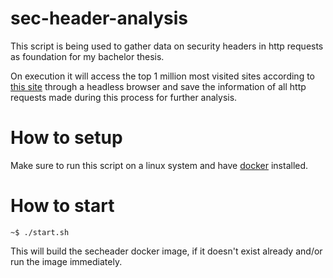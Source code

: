 # sec-header-analysis

This script is being used to gather data on security headers in http requests as foundation for my bachelor thesis.

On execution it will access the top 1 million most visited sites according to [this site](https://tranco-list.eu/) through a headless browser and save the information of all http requests made during this process for further analysis.

# How to setup

Make sure to run this script on a linux system and have [docker](https://docs.docker.com/engine/install/) installed.

# How to start

```console
~$ ./start.sh
```

This will build the secheader docker image, if it doesn't exist already and/or run the image immediately.
